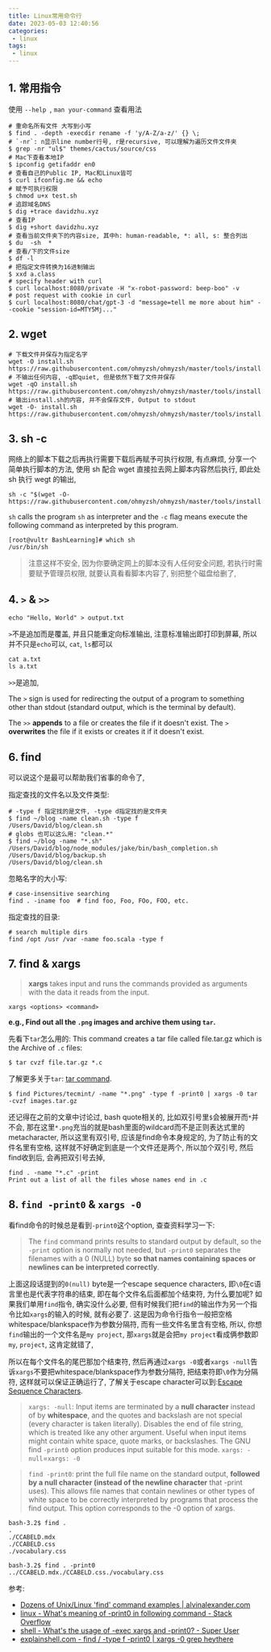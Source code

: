 ```yaml
---
title: Linux常用命令行
date: 2023-05-03 12:40:56
categories:
 - linux
tags:
 - linux
---
```


## 1. 常用指令

使用 `--help `, `man your-command` 查看用法

```shell
# 重命名所有文件 大写到小写
$ find . -depth -execdir rename -f 'y/A-Z/a-z/' {} \;
# `-nr`: n显示line number行号, r是recursive, 可以理解为遍历文件文件夹
$ grep -nr "ul$" themes/cactus/source/css
# Mac下查看本地IP
$ ipconfig getifaddr en0 
# 查看自己的Public IP, Mac和Linux皆可
$ curl ifconfig.me && echo
# 赋予可执行权限
$ chmod u+x test.sh
# 追踪域名DNS
$ dig +trace davidzhu.xyz
# 查看IP
$ dig +short davidzhu.xyz
# 查看当前文件夹下的内容size, 其中h: human-readable, *: all, s: 整合列出
$ du  -sh  *
# 查看/下的文件size
$ df -l
# 把指定文件转换为16进制输出
$ xxd a.class
# specify header with curl
$ curl localhost:8080/private -H "x-robot-password: beep-boo" -v
# post request with cookie in curl
$ curl localhost:8080/chat/gpt-3 -d "message=tell me more about him" --cookie "session-id=MTY5Mj..."
```

## 2. wget

```shell
# 下载文件并保存为指定名字
wget -O install.sh https://raw.githubusercontent.com/ohmyzsh/ohmyzsh/master/tools/install.sh
# 不输出任何内容, -q即quiet, 但是依然下载了文件并保存
wget -qO install.sh https://raw.githubusercontent.com/ohmyzsh/ohmyzsh/master/tools/install.sh
# 输出install.sh的内容, 并不会保存文件, Output to stdout
wget -O- install.sh https://raw.githubusercontent.com/ohmyzsh/ohmyzsh/master/tools/install.sh
```

## 3. sh -c

网络上的脚本下载之后再执行需要下载后再赋予可执行权限, 有点麻烦, 分享一个简单执行脚本的方法, 使用 sh 配合 wget 直接拉去网上脚本内容然后执行, 即此处 sh 执行 wegt 的输出, 

```shell
sh -c "$(wget -O- https://raw.githubusercontent.com/ohmyzsh/ohmyzsh/master/tools/install.sh)"
```

`sh` calls the program `sh` as interpreter and the `-c` flag means execute the following command as interpreted by this program. 

```shell
[root@vultr BashLearning]# which sh
/usr/bin/sh
```

> 注意这样不安全, 因为你要确定网上的脚本没有人任何安全问题, 若执行时需要赋予管理员权限, 就要认真看看脚本内容了, 别把整个磁盘给删了, 

## 4. `>` & `>>`

```shell
echo "Hello, World" > output.txt
```

`>`不是追加而是覆盖, 并且只能重定向标准输出, 注意标准输出即打印到屏幕, 所以并不只是`echo`可以, `cat`, `ls`都可以

```shell
cat a.txt
ls a.txt
```

`>>`是追加,

The `>` sign is used for redirecting the output of a program to something other than stdout (standard output, which is the terminal by default).

The `>>` **appends** to a file or creates the file if it doesn't exist.
The `>` **overwrites** the file if it exists or creates it if it doesn't exist.

## 6. find

可以说这个是最可以帮助我们省事的命令了,

指定查找的文件名以及文件类型:

```shell
# -type f 指定找的是文件, -type d指定找的是文件夹
$ find ~/blog -name clean.sh -type f       
/Users/David/blog/clean.sh
# globs 也可以这么用: "clean.*"
$ find ~/blog -name "*.sh"  
/Users/David/blog/node_modules/jake/bin/bash_completion.sh
/Users/David/blog/backup.sh
/Users/David/blog/clean.sh
```

忽略名字的大小写:

```shell
# case-insensitive searching
find . -iname foo  # find foo, Foo, FOo, FOO, etc.
```

指定查找的目录:

```shell
# search multiple dirs
find /opt /usr /var -name foo.scala -type f
```

## 7. find & xargs

> **xargs** takes input and runs the commands provided as arguments with the data it reads from the input. 

```shell
xargs <options> <command>
```

**e.g., Find out all the `.png` images and archive them using `tar`.**

先看下`tar`怎么用的: This command creates a tar file called file.tar.gz which is the Archive of `.c` files:

```shell
$ tar cvzf file.tar.gz *.c
```

了解更多关于`tar`: [tar command](https://www.geeksforgeeks.org/tar-command-linux-examples/). 

```shell
$ find Pictures/tecmint/ -name "*.png" -type f -print0 | xargs -0 tar -cvzf images.tar.gz
```

还记得在之前的文章中讨论过, bash quote相关的, 比如双引号里`$`会被展开而`*`并不会, 那在这里`*.png`充当的就是bash里面的wildcard而不是正则表达式里的metacharacter, 所以这里有双引号, 应该是find命令本身规定的, 为了防止有的文件名里有空格, 这样就不好确定到底是一个文件还是两个, 所以加个双引号, 然后find收到后, 会再把双引号去掉, 

```
find . -name "*.c" -print
Print out a list of all the files whose names end in .c
```

## 8. `find -print0` & `xargs -0`

看find命令的时候总是看到`-print0`这个option, 查查资料学习一下: 

> The `find` command prints results to standard output by default, so the `-print` option is normally not needed, but `-print0` separates the filenames with a 0 (NULL) byte **so that names containing spaces or newlines can be interpreted correctly**.

上面这段话提到的`0(null)` byte是一个escape sequence characters, 即`\0`在c语言里也是代表字符串的结束, 即在每个文件名后面都加个结束符, 为什么要加呢? 如果我们单用`find`指令, 确实没什么必要, 但有时候我们把`find`的输出作为另一个指令比如`xargs`的输入的时候, 就有必要了. 这是因为命令行指令一般把空格whitespace/blankspace作为参数分隔符, 而有一些文件名里含有空格, 所以, 你想`find`输出的一个文件名是`my project`, 那`xargs`就是会把`my project`看成俩参数即`my`, `project`, 这肯定就错了, 

所以在每个文件名的尾巴那加个结束符, 然后再通过`xargs -0`或者`xargs -null`告诉`xargs`不要把whitespace/blankspace作为参数分隔符, 把结束符即`\0`作为分隔符, 这样就可以保证正确运行了, 了解关于escape character可以到:[Escape Sequence Characters](https://davidzhu.xyz/2023/05/22/Linux/Escape-Characters/). 

> `xargs: -null`: Input items are terminated by a **null character** instead  of  by  **whitespace**,  and  the  quotes  and backslash  are not special (every character is taken literally).  Disables the end of file string, which is treated like any other argument.  Useful when input  items  might  contain  white  space, quote marks, or backslashes.  The GNU find `-print0` option produces input suitable for this mode.  `xargs: -null`=`xargs: -0`

> `find -print0`: print  the  full file name on the standard output, **followed by a null character (instead of the newline character** that -print uses).  This allows file names that contain newlines  or  other types  of  white space to be correctly interpreted by programs that process the find output. This option corresponds to the -0 option of xargs.

```shell
bash-3.2$ find .
.
./CCABELD.mdx
./CCABELD.css
./vocabulary.css

bash-3.2$ find . -print0
../CCABELD.mdx./CCABELD.css./vocabulary.css
```

参考:

- [Dozens of Unix/Linux 'find' command examples | alvinalexander.com](https://alvinalexander.com/unix/edu/examples/find.shtml)
- [linux - What's meaning of -print0 in following command - Stack Overflow](https://stackoverflow.com/questions/56221518/whats-meaning-of-print0-in-following-command)
- [shell - What's the usage of -exec xargs and -print0? - Super User](https://superuser.com/questions/118639/whats-the-usage-of-exec-xargs-and-print0)
- [explainshell.com - find / -type f -print0 | xargs -0 grep heythere](https://explainshell.com/explain?cmd=find+/+-type+f+-print0+%7C+xargs+-0+grep+heythere)
